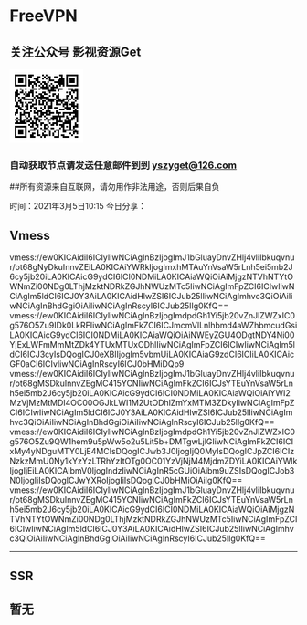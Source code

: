 # FreeVPN
## 关注公众号 影视资源Get
![image](https://github.com/Sakura4036/FreeVPN/blob/main/yszyget.jpg)
### 自动获取节点请发送任意邮件到到 yszyget@126.com

##所有资源来自互联网，请勿用作非法用途，否则后果自负 

时间：2021年3月5日10:15
今日分享：


## Vmess ## 
vmess://ew0KICAidiI6ICIyIiwNCiAgInBzIjogImJ1bGluayDnvZHlj4vliIbkuqvnur/ot68gNyDkuInnvZEiLA0KICAiYWRkIjogImxhMTAuYnVsaW5rLnh5ei5mb2J6cy5jb20iLA0KICAicG9ydCI6ICI0NDMiLA0KICAiaWQiOiAiMjgzNTVhNTYtOWNmZi00NDg0LThjMzktNDRkZGJhNWUzMTc5IiwNCiAgImFpZCI6ICIwIiwNCiAgIm5ldCI6ICJ0Y3AiLA0KICAidHlwZSI6ICJub25lIiwNCiAgImhvc3QiOiAiIiwNCiAgInBhdGgiOiAiIiwNCiAgInRscyI6ICJub25lIg0KfQ==
vmess://ew0KICAidiI6ICIyIiwNCiAgInBzIjogImdpdGh1Yi5jb20vZnJlZWZxIC0g576O5Zu9IDk0LkRFIiwNCiAgImFkZCI6ICJmcmVlLnlhbmd4aWZhbmcudGsiLA0KICAicG9ydCI6ICI0NDMiLA0KICAiaWQiOiAiNWEyZGU4ODgtNDY4Ni00YjExLWFmMmMtZDk4YTUxMTUxODhlIiwNCiAgImFpZCI6ICIwIiwNCiAgIm5ldCI6ICJ3cyIsDQogICJ0eXBlIjogIm5vbmUiLA0KICAiaG9zdCI6ICIiLA0KICAicGF0aCI6ICIvIiwNCiAgInRscyI6ICJ0bHMiDQp9
vmess://ew0KICAidiI6ICIyIiwNCiAgInBzIjogImJ1bGluayDnvZHlj4vliIbkuqvnur/ot68gMSDkuInnvZEgMC415YCNIiwNCiAgImFkZCI6ICJsYTEuYnVsaW5rLnh5ei5mb2J6cy5jb20iLA0KICAicG9ydCI6ICI0NDMiLA0KICAiaWQiOiAiYWI2MzVjMzMtMDI4OC00OGJkLWI1M2UtODhlZmYxMTM3ZDkyIiwNCiAgImFpZCI6ICIwIiwNCiAgIm5ldCI6ICJ0Y3AiLA0KICAidHlwZSI6ICJub25lIiwNCiAgImhvc3QiOiAiIiwNCiAgInBhdGgiOiAiIiwNCiAgInRscyI6ICJub25lIg0KfQ==
vmess://ew0KICAidiI6ICIyIiwNCiAgInBzIjogImdpdGh1Yi5jb20vZnJlZWZxIC0g576O5Zu9QW1hem9u5pWw5o2u5Lit5b+DMTgwLjlGIiwNCiAgImFkZCI6ICIxMy4yNDguMTY0LjE4MCIsDQogICJwb3J0IjogIjQ0MyIsDQogICJpZCI6ICIzNzkzMmU0Ny1kYzYzLTRhYzItOTg0OC01YzVjNjM4MjdmZDYiLA0KICAiYWlkIjogIjEiLA0KICAibmV0IjogIndzIiwNCiAgInR5cGUiOiAibm9uZSIsDQogICJob3N0IjogIiIsDQogICJwYXRoIjogIiIsDQogICJ0bHMiOiAiIg0KfQ==
vmess://ew0KICAidiI6ICIyIiwNCiAgInBzIjogImJ1bGluayDnvZHlj4vliIbkuqvnur/ot68gMSDkuInnvZEgMC415YCNIiwNCiAgImFkZCI6ICJsYTEuYnVsaW5rLnh5ei5mb2J6cy5jb20iLA0KICAicG9ydCI6ICI0NDMiLA0KICAiaWQiOiAiMjgzNTVhNTYtOWNmZi00NDg0LThjMzktNDRkZGJhNWUzMTc5IiwNCiAgImFpZCI6ICIwIiwNCiAgIm5ldCI6ICJ0Y3AiLA0KICAidHlwZSI6ICJub25lIiwNCiAgImhvc3QiOiAiIiwNCiAgInBhdGgiOiAiIiwNCiAgInRscyI6ICJub25lIg0KfQ==






---------------------------

## SSR ## 
暂无
------------------------
